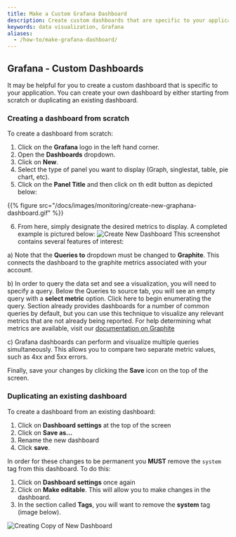 ```yaml
---
title: Make a Custom Grafana Dashboard
description: Create custom dashboards that are specific to your application.
keywords: data visualization, Grafana
aliases:
  - /how-to/make-grafana-dashboard/
---
```

## Grafana - Custom Dashboards

It may be helpful for you to create a custom dashboard that is specific to your application. You can create your own dashboard by either starting from scratch or duplicating an existing dashboard.

### Creating a dashboard from scratch

To create a dashboard from scratch:  

1. Click on the **Grafana** logo in the left hand corner.  
2. Open the **Dashboards** dropdown.  
3. Click on **New**.  
4. Select the type of panel you want to display (Graph, singlestat, table, pie chart, etc).
5. Click on the **Panel Title** and then click on th edit button as depicted below:

{{% figure src="/docs/images/monitoring/create-new-graphana-dashboard.gif" %}}

6. From here, simply designate the desired metrics to display. A completed example is pictured below:
![Create New Dashboard](/docs/images/monitoring/new-grafana-dashboard-metrics.png?height=450px)
This screenshot contains several features of interest:

  a) Note that the **Queries to** dropdown must be changed to **Graphite**. This connects the dashboard to the graphite metrics associated with your account.

  b) In order to query the data set and see a visualization, you will need to specify a query. Below the Queries to source tab, you will see an empty query with a **select metric** option. Click here to begin enumerating the query. Section already provides dashboards for a number of common queries by default, but you can use this technique to visualize any relevant metrics that are not already being reported. For help determining what metrics are available, visit our [documentation on Graphite](/docs/monitoring/overview/graphite/)

  c) Grafana dashboards can perform and visualize multiple queries simultaneously. This allows you to compare two separate metric values, such as 4xx and 5xx errors.

Finally, save your changes by clicking the **Save** icon on the top of the screen.

### Duplicating an existing dashboard

To create a dashboard from an existing dashboard:  

1. Click on **Dashboard settings** at the top of the screen  
2. Click on **Save as...**
3. Rename the new dashboard  
4. Click **save**.

In order for these changes to be permanent you **MUST** remove the `system` tag from this dashboard. To do this:  

1. Click on **Dashboard settings** once again  
2. Click on **Make editable**. This will allow you to make changes in the dashboard.  
3. In the section called **Tags**, you will want to remove the **system** tag (image below).


![Creating Copy of New Dashboard](/docs/images/monitoring/create-dashboard-duplicate.png?height=500px)
